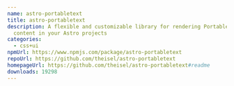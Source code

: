 ```yaml
---
name: astro-portabletext
title: astro-portabletext
description: A flexible and customizable library for rendering Portable Text
  content in your Astro projects
categories:
  - css+ui
npmUrl: https://www.npmjs.com/package/astro-portabletext
repoUrl: https://github.com/theisel/astro-portabletext
homepageUrl: https://github.com/theisel/astro-portabletext#readme
downloads: 19298
---
```

